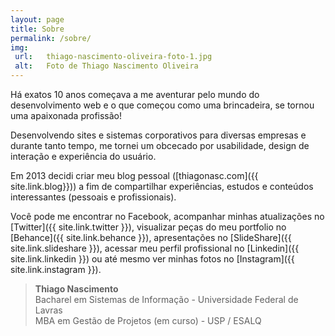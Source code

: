 ```yaml
---
layout: page
title: Sobre
permalink: /sobre/
img:
 url:	thiago-nascimento-oliveira-foto-1.jpg
 alt:	Foto de Thiago Nascimento Oliveira
---
```


Há exatos 10 anos começava a me aventurar pelo mundo do desenvolvimento web e o que começou como uma brincadeira, se tornou uma apaixonada profissão!

Desenvolvendo sites e sistemas corporativos para diversas empresas e durante tanto tempo, me tornei um obcecado por usabilidade, design de interação e experiência do usuário.

Em 2013 decidi criar meu blog pessoal ([thiagonasc.com]({{ site.link.blog}})) a fim de compartilhar experiências, estudos e conteúdos interessantes (pessoais e profissionais).

Você pode me encontrar no Facebook, acompanhar minhas atualizações no [Twitter]({{ site.link.twitter }}), visualizar peças do meu portfolio no [Behance]({{ site.link.behance }}), apresentações no [SlideShare]({{ site.link.slideshare }}), acessar meu perfil profissional no [Linkedin]({{ site.link.linkedin }}) ou até mesmo ver minhas fotos no [Instagram]({{ site.link.instagram }}).

> <strong>Thiago Nascimento</strong><br>
Bacharel em Sistemas de Informação - Universidade Federal de Lavras<br>
MBA em Gestão de Projetos (em curso) - USP / ESALQ